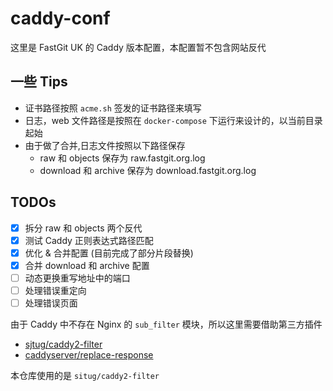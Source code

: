 # caddy-conf

这里是 FastGit UK 的 Caddy 版本配置，本配置暂不包含网站反代

## 一些 Tips

- 证书路径按照 `acme.sh` 签发的证书路径来填写
- 日志，web 文件路径是按照在 `docker-compose` 下运行来设计的，以当前目录起始
- 由于做了合并,日志文件按照以下路径保存
  - raw 和 objects 保存为 raw.fastgit.org.log
  - download 和 archive 保存为 download.fastgit.org.log

## TODOs

- [x] 拆分 raw 和 objects 两个反代
- [x] 测试 Caddy 正则表达式路径匹配
- [x] 优化 & 合并配置 (目前完成了部分片段替换)
- [x] 合并 download 和 archive 配置
- [ ] 动态更换重写地址中的端口
- [ ] 处理错误重定向
- [ ] 处理错误页面

由于 Caddy 中不存在 Nginx 的 `sub_filter` 模块，所以这里需要借助第三方插件

- [sjtug/caddy2-filter](https://github.com/sjtug/caddy2-filter)
- [caddyserver/replace-response](https://github.com/caddyserver/replace-response)

本仓库使用的是 `situg/caddy2-filter`
